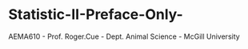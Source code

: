 # Statistic-II-Preface-Only-
AEMA610 - Prof. Roger.Cue - Dept. Animal Science - McGill University   
